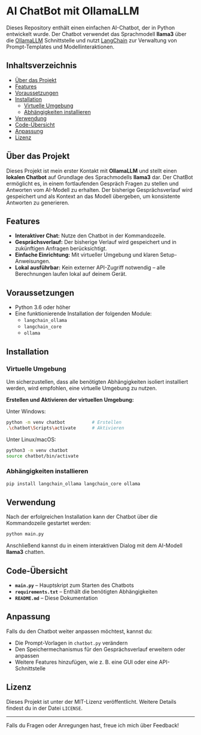 # AI ChatBot mit OllamaLLM

Dieses Repository enthält einen einfachen AI-Chatbot, der in Python entwickelt wurde. Der Chatbot verwendet das Sprachmodell **llama3** über die [OllamaLLM](https://github.com/ollama/ollama-python) Schnittstelle und nutzt [LangChain](https://github.com/hwchase17/langchain) zur Verwaltung von Prompt-Templates und Modellinteraktionen.

## Inhaltsverzeichnis

- [Über das Projekt](#über-das-projekt)
- [Features](#features)
- [Voraussetzungen](#voraussetzungen)
- [Installation](#installation)
  - [Virtuelle Umgebung](#virtuelle-umgebung)
  - [Abhängigkeiten installieren](#abhängigkeiten-installieren)
- [Verwendung](#verwendung)
- [Code-Übersicht](#code-übersicht)
- [Anpassung](#anpassung)
- [Lizenz](#lizenz)

## Über das Projekt

Dieses Projekt ist mein erster Kontakt mit **OllamaLLM** und stellt einen **lokalen Chatbot** auf Grundlage des Sprachmodells **llama3** dar. Der ChatBot ermöglicht es, in einem fortlaufenden Gespräch Fragen zu stellen und Antworten vom AI-Modell zu erhalten. Der bisherige Gesprächsverlauf wird gespeichert und als Kontext an das Modell übergeben, um konsistente Antworten zu generieren.

## Features

- **Interaktiver Chat:** Nutze den Chatbot in der Kommandozeile.
- **Gesprächsverlauf:** Der bisherige Verlauf wird gespeichert und in zukünftigen Anfragen berücksichtigt.
- **Einfache Einrichtung:** Mit virtueller Umgebung und klaren Setup-Anweisungen.
- **Lokal ausführbar:** Kein externer API-Zugriff notwendig – alle Berechnungen laufen lokal auf deinem Gerät.

## Voraussetzungen

- Python 3.6 oder höher
- Eine funktionierende Installation der folgenden Module:
  - `langchain_ollama`
  - `langchain_core`
  - `ollama`

## Installation

### Virtuelle Umgebung

Um sicherzustellen, dass alle benötigten Abhängigkeiten isoliert installiert werden, wird empfohlen, eine virtuelle Umgebung zu nutzen.

**Erstellen und Aktivieren der virtuellen Umgebung:**

Unter Windows:
```bash
python -m venv chatbot          # Erstellen
.\chatbot\Scripts\activate      # Aktivieren
```

Unter Linux/macOS:
```bash
python3 -m venv chatbot
source chatbot/bin/activate
```

### Abhängigkeiten installieren

```bash
pip install langchain_ollama langchain_core ollama
```

## Verwendung

Nach der erfolgreichen Installation kann der Chatbot über die Kommandozeile gestartet werden:

```bash
python main.py
```

Anschließend kannst du in einem interaktiven Dialog mit dem AI-Modell **llama3** chatten.

## Code-Übersicht

- **`main.py`** – Hauptskript zum Starten des Chatbots
- **`requirements.txt`** – Enthält die benötigten Abhängigkeiten
- **`README.md`** – Diese Dokumentation

## Anpassung

Falls du den Chatbot weiter anpassen möchtest, kannst du:
- Die Prompt-Vorlagen in `chatbot.py` verändern
- Den Speichermechanismus für den Gesprächsverlauf erweitern oder anpassen
- Weitere Features hinzufügen, wie z. B. eine GUI oder eine API-Schnittstelle

## Lizenz

Dieses Projekt ist unter der MIT-Lizenz veröffentlicht. Weitere Details findest du in der Datei `LICENSE`.

---

Falls du Fragen oder Anregungen hast, freue ich mich über Feedback!

